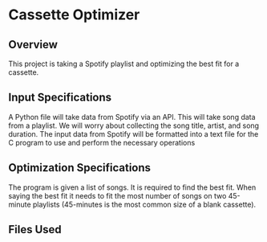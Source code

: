 # Cassette Optimizer

## Overview
This project is taking a Spotify playlist and optimizing the best fit for a cassette.

## Input Specifications
A Python file will take data from Spotify via an API. This will take song data from a
playlist. We will worry about collecting the song title, artist, and song duration.
The input data from Spotify will be formatted into a text file for the C program to use and
perform the necessary operations

## Optimization Specifications
The program is given a list of songs. It is required to find the best fit. When saying the best fit
it needs to fit the most number of songs on two 45-minute playlists (45-minutes is the most common size of
a blank cassette). 

## Files Used

